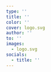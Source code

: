 ```yaml
---
type: ''
title: ''
color: ''
cover: logo.svg
author: ''
to: ''
images:
  - logo.svg
socials:
  - title: ''
---
```

